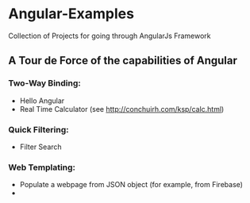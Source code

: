 Angular-Examples
================

Collection of Projects for going through AngularJs Framework

## A Tour de Force of the capabilities of Angular

### Two-Way Binding:
* Hello Angular
* Real Time Calculator (see http://conchuirh.com/ksp/calc.html)


### Quick Filtering:
* Filter Search


### Web Templating:
* Populate a webpage from JSON object (for example, from Firebase)
* 
